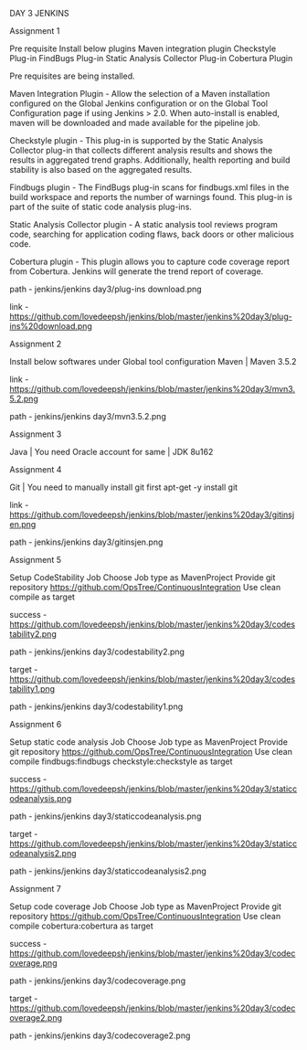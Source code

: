 DAY 3 JENKINS

Assignment 1

Pre requisite
Install below plugins 
Maven integration plugin 
Checkstyle Plug-in 
FindBugs Plug-in 
Static Analysis Collector Plug-in 
Cobertura Plugin

Pre requisites are being installed.

Maven Integration Plugin - Allow the selection of a Maven installation configured on the Global Jenkins configuration or on the Global Tool Configuration page if using Jenkins > 2.0. When auto-install is enabled, maven will be downloaded and made available for the pipeline job.

Checkstyle plugin - This plug-in is supported by the Static Analysis Collector plug-in that collects different analysis results and shows the results in aggregated trend graphs. Additionally, health reporting and build stability is also based on the aggregated results.

Findbugs plugin - The FindBugs plug-in scans for findbugs.xml files in the build workspace and reports the number of warnings found. This plug-in is part of the suite of static code analysis plug-ins.

Static Analysis Collector plugin -  A static analysis tool reviews program code, searching for application coding flaws, back doors or other malicious code.

Cobertura plugin - This plugin allows you to capture code coverage report from Cobertura. Jenkins will generate the trend report of coverage.
 
path - jenkins/jenkins day3/plug-ins download.png 

link - https://github.com/lovedeepsh/jenkins/blob/master/jenkins%20day3/plug-ins%20download.png






Assignment 2

Install below softwares under Global tool configuration 
Maven | Maven 3.5.2

link -https://github.com/lovedeepsh/jenkins/blob/master/jenkins%20day3/mvn3.5.2.png

path -  jenkins/jenkins day3/mvn3.5.2.png 


Assignment 3

Java | You need Oracle account for same | JDK 8u162




Assignment 4

Git | You need to manually install git first
apt-get -y install git

link - https://github.com/lovedeepsh/jenkins/blob/master/jenkins%20day3/gitinsjen.png

path - jenkins/jenkins day3/gitinsjen.png 




Assignment 5

Setup CodeStability Job
Choose Job type as MavenProject 
Provide git repository https://github.com/OpsTree/ContinuousIntegration 
Use clean compile as target
 
success - https://github.com/lovedeepsh/jenkins/blob/master/jenkins%20day3/codestability2.png

path -  jenkins/jenkins day3/codestability2.png 

target - https://github.com/lovedeepsh/jenkins/blob/master/jenkins%20day3/codestability1.png

path -  jenkins/jenkins day3/codestability1.png 





Assignment 6

Setup static code analysis Job
Choose Job type as MavenProject 
Provide git repository https://github.com/OpsTree/ContinuousIntegration 
Use clean compile findbugs:findbugs checkstyle:checkstyle as target 

success - https://github.com/lovedeepsh/jenkins/blob/master/jenkins%20day3/staticcodeanalysis.png

path -  jenkins/jenkins day3/staticcodeanalysis.png 

target - https://github.com/lovedeepsh/jenkins/blob/master/jenkins%20day3/staticcodeanalysis2.png

path -  jenkins/jenkins day3/staticcodeanalysis2.png





Assignment 7

Setup code coverage Job
Choose Job type as MavenProject 
Provide git repository https://github.com/OpsTree/ContinuousIntegration 
Use clean compile cobertura:cobertura as target 

success - https://github.com/lovedeepsh/jenkins/blob/master/jenkins%20day3/codecoverage.png

path -  jenkins/jenkins day3/codecoverage.png 

target - https://github.com/lovedeepsh/jenkins/blob/master/jenkins%20day3/codecoverage2.png

path -  jenkins/jenkins day3/codecoverage2.png 
